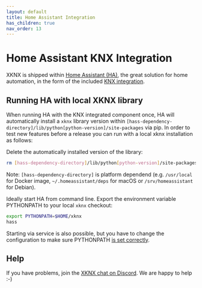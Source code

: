 ```yaml
---
layout: default
title: Home Assistant Integration
has_children: true
nav_order: 13
---
```



Home Assistant KNX Integration
========================

XKNX is shipped within [Home Assistant (HA)](https://www.home-assistant.io/), the great solution for home automation, in the form of the included [KNX integration](https://www.home-assistant.io/integrations/knx/).


Running HA with local XKNX library
------------------------------------

When running HA with the KNX integrated component once, HA will automatically install a `xknx` library version within `[hass-dependency-directory]/lib/python[python-version]/site-packages` via pip. In order to test new features before a release you can run with a local xknx installation as follows:

Delete the automatically installed version of the library:

```bash
rm [hass-dependency-directory]/lib/python[python-version]/site-packages/xknx*
```

Note: `[hass-dependency-directory]` is platform dependend (e.g. `/usr/local` for Docker image, `~/.homeassistant/deps` for macOS or `/srv/homeassistant` for Debian).

Ideally start HA from command line. Export the environment variable PYTHONPATH to your local `xknx` checkout:

```bash
export PYTHONPATH=$HOME/xknx
hass
```

Starting via service is also possible, but you have to change the configuration to make sure PYTHONPATH [is set correctly](https://stackoverflow.com/questions/45374910/how-to-pass-environment-variables-to-a-service-started-by-systemd).

Help
----

If you have problems, join the [XKNX chat on Discord](https://discord.gg/EuAQDXU). We are happy to help :-)

